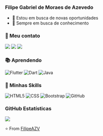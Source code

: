 <h3> Filipe Gabriel de Moraes de Azevedo </h3>


- 🔭 Estou em busca de novas oportunidades
- 🌱 Sempre em busca de conhecimento


<h3> 📱 Meu contato </h3>

<p align="left">
  <a href="https://wa.me/5551991222533" alt="WhatsApp">
  <img src="https://img.shields.io/badge/WhatsApp-25D366?style=for-the-badge&logo=whatsapp&logoColor=white&link"/></a>
  
  <a href="https://accounts.google.com/ServiceLogin?service=mail&passive=true&Email=example@domain.com&continue=https://mail.google.com/mail/u/example@domain.com/?view=cm%26fs=1%26to=filipeazevedomoraes@gmail.com" alt="Gmail">
  <img src="https://img.shields.io/badge/Gmail-D14836?style=for-the-badge&logo=gmail&logoColor=white&link"/></a>

  <a href="https://linkedin.com/in/filipeazevedoo" alt="Linkedin">
  <img src="https://img.shields.io/badge/LinkedIn-0077B5?style=for-the-badge&logo=linkedin&logoColor=white&linko/"/></a>
</p>  

<h3> 📚 Aprendendo </h3>

![Flutter](https://img.shields.io/badge/Flutter-02569B?style=for-the-badge&logo=flutter&logoColor=white)
![Dart](https://img.shields.io/badge/Dart-0175C2?style=for-the-badge&logo=dart&logoColor=white)
![Java](https://img.shields.io/badge/Java-ED8B00?style=for-the-badge&logo=java&logoColor=white)

<h3> 🚀 Minhas Skills </h3>

  ![HTML5](https://img.shields.io/badge/HTML5-E34F26?style=for-the-badge&logo=html5&logoColor=white)
  ![CSS](https://img.shields.io/badge/CSS3-1572B6?style=for-the-badge&logo=css3&logoColor=white)
  ![Bootstrap](https://img.shields.io/badge/Bootstrap-563D7C?style=for-the-badge&logo=bootstrap&logoColor=white)
  ![GitHub](https://img.shields.io/badge/GitHub-100000?style=for-the-badge&logo=github&logoColor=white)
  
  
<h3> GitHub Estatísticas </h3>

<a href="https://github.com/Gurupreet">
  <img align="center" src="https://github-readme-stats.vercel.app/api/top-langs/?username=vanessaswerts&theme=dracula&hide_langs_below=1" />
</a>



⭐️ From [FilipeAZV](https://github.com/FilipeAZV)
